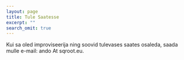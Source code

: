 ```yaml
---
layout: page
title: Tule Saatesse
excerpt: ""
search_omit: true
---
```


Kui sa oled improviseerija ning soovid tulevases saates osaleda, saada mulle e-mail: ando At sqroot.eu.